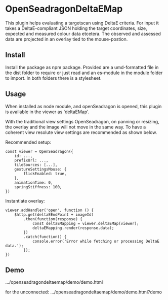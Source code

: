# OpenSeadragonDeltaEMap

This plugin helps evaluating a targetscan using DeltaE criteria.
For input it takes a DeltaE-compliant JSON holding
the target coordinates, size,
expected and measured colour data
etcetera.
The observed and assessed data are projected
in an overlay tied to the mouse-postion.

## Install

Install the package as npm package. Provided are
a umd-formatted file in the dist folder to require or just read
and an es-module in the module folder to import.
In both folders there is a stylesheet.

## Usage

When installed as node module,
and openSeadragon is opened,
this plugin is available in the viewer as 'deltaEMap'.

With the traditional view settings OpenSeadragon,
on panning or resizing,
the overlay and the image will not move in the same way.
To have a coherent view
resolute view settings are recommended
as shown below.

Recommended setup:

    const viewer = OpenSeadragon({
        id: ...,
        prefixUrl: ...,
        tileSources: [...],
        gestureSettingsMouse: {
            flickEnabled: true,
        },
        animationTime: 0,
        springStiffness: 100,
    })

Instantiate overlay:

    viewer.addHandler('open', function () {
        $http.get(deltaEEndPoint + imageId)
            .then(function(response) {
                const deltaEMapping = viewer.deltaEMap(viewer);
                deltaEMapping.render(response.data);
            })
            .catch(function() {
                console.error('Error while fetching or processing DeltaE data.');
            });
    })

## Demo

.../openseadragondeltaemap/demo/demo.html

for the unconnected:
.../openseadragondeltaemap/demo/demo.html?demo
